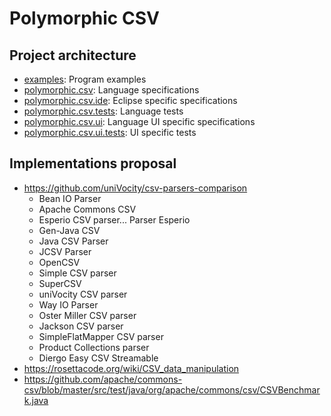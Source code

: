 # Polymorphic CSV

## Project architecture

- [examples](examples):  Program examples
- [polymorphic.csv](polymorphic.csv): Language specifications
- [polymorphic.csv.ide](polymorphic.csv.ide): Eclipse specific specifications
- [polymorphic.csv.tests](polymorphic.csv.tests): Language tests
- [polymorphic.csv.ui](polymorphic.csv.ui): Language UI specific specifications
- [polymorphic.csv.ui.tests](polymorphic.csv.ui.tests): UI specific tests


## Implementations proposal

- https://github.com/uniVocity/csv-parsers-comparison
  - Bean IO Parser
  - Apache Commons CSV
  - Esperio CSV parser... Parser Esperio
  - Gen-Java CSV
  - Java CSV Parser
  - JCSV Parser
  - OpenCSV
  - Simple CSV parser
  - SuperCSV
  - uniVocity CSV parser
  - Way IO Parser
  - Oster Miller CSV parser
  - Jackson CSV parser
  - SimpleFlatMapper CSV parser
  - Product Collections parser
  - Diergo Easy CSV Streamable
- https://rosettacode.org/wiki/CSV_data_manipulation
- https://github.com/apache/commons-csv/blob/master/src/test/java/org/apache/commons/csv/CSVBenchmark.java
